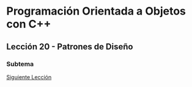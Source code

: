 # Programación Orientada a Objetos con C++


## Lección 20 - Patrones de Diseño



### Subtema


[Siguiente Lección](../ProyectoMódulo2/)
